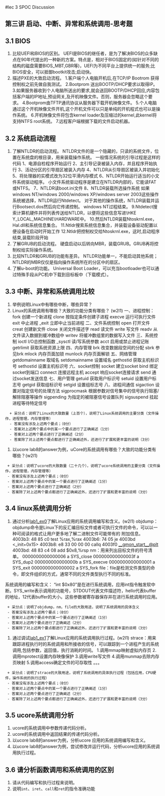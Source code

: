 #lec 3 SPOC Discussion

## 第三讲 启动、中断、异常和系统调用-思考题

## 3.1 BIOS
 1. 比较UEFI和BIOS的区别。
 	 UEFI是BIOS的继任者，是为了解决BIOS的众多缺点在90年代提出的一种新的方案。特点是，相对于BIOS固定的(如针对不同的结构的磁盘需要BIOS_MBT,GBR等)，UEFI为不同平台上提供统一的服务;比BIOS安全，可以抵御bootkit攻击;启动快。
 1. 描述PXE的大致启动流程。
   	1.客户端个人电脑开机后,在TCP/IP Bootrom 获得控制权之前先做自我测试。
  	2.Bootprom 送出BOOTP/DHCP要求以取得IP。
  	3.如果服务器收到个人电脑所送出的要求,就会送回BOOTP/DHCP回应,内容包括客户端的IP地址,预设网关,及开机映像文件。否则，服务器会忽略这个要求。
  	4.Bootprom由TFTP通讯协议从服务器下载开机映像文件。
  	5.个人电脑通过这个开机映像文件开机,这个开机文件可以只是单纯的开机程式也可以是操作系统。
  	6.开机映像文件将包含kernel loader及压缩过的kernel,此kernel将支持NTFS root系统。
  	7.远程客户端根据下载的文件启动机器。


## 3.2 系统启动流程
 1. 了解NTLDR的启动流程。
     NTLDR文件的是一个隐藏的，只读的系统文件，位置在系统盘的根目录，用来装载操作系统。
     一般情况系统的引导过程是这样的代码
     1、电源自检程序开始运行
     2、主引导记录被装入内存，并且程序开始执行
     3、活动分区的引导扇区被装入内存
     4、NTLDR从引导扇区被装入并初始化
     5、将处理器的实模式改为32位平滑内存模式
     6、NTLDR开始运行适当的小文件系统驱动程序。
     小文件系统驱动程序是建立在NTLDR内部的，它能读FAT或NTFS。
     7、NTLDR读boot.ini文件
     8、NTLDR装载所选操作系统
     如果windows NT/windows 2000/windows XP/windows server 2003这些操作系统被选择，NTLDR运行Ntdetect。
     对于其他的操作系统，NTLDR装载并运行Bootsect.dos然后向它传递控制。
     windows NT过程结束。
     9.Ntdetect搜索计算机硬件并将列表传送给NTLDR，以便将这些信息写进\\HKE Y_LOCAL_MACHINE\HARDWARE中。
     10.然后NTLDR装载Ntoskrnl.exe，Hal.dll和系统信息集合。
     11.Ntldr搜索系统信息集合，并装载设备驱动配置以便设备在启动时开始工作
     12.Ntldr把控制权交给Ntoskrnl.exe，这时,启动程序结束,装载阶段开始
 1. 了解GRUB的启动流程。
     硬盘启动以后转向MBR，装载GRUB。GRUB再将控制权给实际操作系统。
 1. 比较NTLDR和GRUB的功能有差异。
     NTLDR功能单一，不能启动其他系统；NTLDR的MBR仅仅是指向操作系统所在的分区中的扇区。
 1. 了解u-boot的功能。
     Universal Boot Loader，可以充当bootloader也可以通过特殊手段从PC机中下载到目标板中（下载模式）。

## 3.3 中断、异常和系统调用比较
 1. 举例说明Linux中有哪些中断，哪些异常？
 1. Linux的系统调用有哪些？大致的功能分类有哪些？  (w2l1)
 一、进程控制：
     fork	创建一个新进程
     clone	按指定条件创建子进程
     execve	运行可执行文件
     exit	中止进程
     _exit	立即中止当前进程
 二、文件系统控制
     open	打开文件
     creat	创建新文件
     close	关闭文件描述字
     read	读文件
     write	写文件
     readv	从文件读入数据到缓冲数组中
     writev	将缓冲数组里的数据写入文件
三、系统控制
     ioctl	I/O总控制函数
     _sysctl	读/写系统参数
     acct	启用或禁止进程记账
     getrlimit	获取系统资源上限
四、内存管理
    brk	改变数据段空间的分配
    sbrk	参见brk
    mlock	内存页面加锁
    munlock	内存页面解锁
五、网络管理
    getdomainname	取域名
    setdomainname	设置域名
    gethostid	获取主机标识号
    sethostid	设置主机标识号
六、socket控制
    socket	建立socket
    bind	绑定socket到端口
    connect	连接远程主机
    accept	响应socket连接请求
    send	通过socket发送信息
七、用户管理
    getuid	获取用户标识号
    setuid	设置用户标志号
    getgid	获取组标识号
    setgid	设置组标志号
八、进程间通信
    sigaction	设置对指定信号的处理方法
    sigprocmask	根据参数对信号集中的信号执行阻塞/解除阻塞等操作
    sigpending	为指定的被阻塞信号设置队列
    sigsuspend	挂起进程等待特定信号
```
  + 采分点：说明了Linux的大致数量（上百个），说明了Linux系统调用的主要分类（文件操作，进程管理，内存管理等）
  - 答案没有涉及上述两个要点；（0分）
  - 答案对上述两个要点中的某一个要点进行了正确阐述（1分）
  - 答案对上述两个要点进行了正确阐述（2分）
  - 答案除了对上述两个要点都进行了正确阐述外，还进行了扩展和更丰富的说明（3分）
 ```
 
 1. 以ucore lab8的answer为例，uCore的系统调用有哪些？大致的功能分类有哪些？(w2l1)
 
 ```
  + 采分点：说明了ucore的大致数量（二十几个），说明了ucore系统调用的主要分类（文件操作，进程管理，内存管理等）
  - 答案没有涉及上述两个要点；（0分）
  - 答案对上述两个要点中的某一个要点进行了正确阐述（1分）
  - 答案对上述两个要点进行了正确阐述（2分）
  - 答案除了对上述两个要点都进行了正确阐述外，还进行了扩展和更丰富的说明（3分）
 ```
 
## 3.4 linux系统调用分析
 1. 通过分析[lab1_ex0](https://github.com/chyyuu/ucore_lab/blob/master/related_info/lab1/lab1-ex0.md)了解Linux应用的系统调用编写和含义。(w2l1)
 objdump：objdump命令是Linux下的反汇编目标文件或者可执行文件的命令，可以以一种可阅读的格式让用户更多地了解二进制文件可能带有的  附加信息。
     4003b3:	48 85 c0             	test   %rax,%rax
     4003b6:	74 05                	je     4003bd <_init+0x15>
     4003b8:	e8 33 00 00 00       	callq  4003f0 <__gmon_start__@plt>
     4003bd:	48 83 c4 08          	add    $0x8,%rsp
 nm：用来列出目标文件的符号清单。
     0000000000000006 a SYS_close
     000000000000003f a SYS_dup2
     000000000000000b a SYS_execve
     0000000000000001 a SYS_exit
     0000000000000002 a SYS_fork
 file：file是检测文件类型的命令，即文件组织的方式，通常不同的文件类型执行不同的标准。 

系统调用的编写和含义：
“int	$0x80”是在进行系统调用，应用int指令触发软中断。SYS_write表示调用的功能号，STDOUT代表文件描述符，hello代表buffer的地址，12代表buffer的大小。这些参数被寄存器保存并在进行系统调用时应用。

 ```
  + 采分点：说明了objdump，nm，file的大致用途，说明了系统调用的具体含义
  - 答案没有涉及上述两个要点；（0分）
  - 答案对上述两个要点中的某一个要点进行了正确阐述（1分）
  - 答案对上述两个要点进行了正确阐述（2分）
  - 答案除了对上述两个要点都进行了正确阐述外，还进行了扩展和更丰富的说明（3分）
 
 ```
 
 1. 通过调试[lab1_ex1](https://github.com/chyyuu/ucore_lab/blob/master/related_info/lab1/lab1-ex1.md)了解Linux应用的系统调用执行过程。(w2l1)
 strace：用来跟踪进程执行时的系统调用和所接收的信号，可以跟踪到一个进程产生的系统调用,包括参数，返回值，执行消耗的时间。
 1.调用mmap映射虚拟内存页
 2.调用mprotect设置内存映像保护
 3.调用write写文件
 4.调用munmap去除内存页映射
 5.调用access确定文件的可存取性
。。。
 

 ```
  + 采分点：说明了strace的大致用途，说明了系统调用的具体执行过程（包括应用，CPU硬件，操作系统的执行过程）
  - 答案没有涉及上述两个要点；（0分）
  - 答案对上述两个要点中的某一个要点进行了正确阐述（1分）
  - 答案对上述两个要点进行了正确阐述（2分）
  - 答案除了对上述两个要点都进行了正确阐述外，还进行了扩展和更丰富的说明（3分）
 ```
 
## 3.5 ucore系统调用分析
 1. ucore的系统调用中参数传递代码分析。
 1. ucore的系统调用中返回结果的传递代码分析。
 1. 以ucore lab8的answer为例，分析ucore 应用的系统调用编写和含义。
 1. 以ucore lab8的answer为例，尝试修改并运行代码，分析ucore应用的系统调用执行过程。
 
## 3.6 请分析函数调用和系统调用的区别
 1. 请从代码编写和执行过程来说明。
   1. 说明`int`、`iret`、`call`和`ret`的指令准确功能
 
